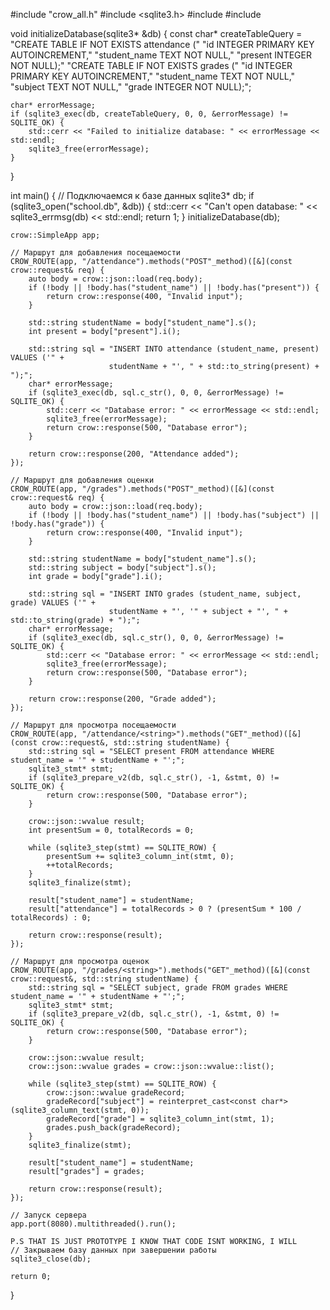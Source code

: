 #include "crow_all.h"
#include <sqlite3.h>
#include <string>
#include <iostream>

void initializeDatabase(sqlite3* &db) {
    const char* createTableQuery =
        "CREATE TABLE IF NOT EXISTS attendance ("
        "id INTEGER PRIMARY KEY AUTOINCREMENT,"
        "student_name TEXT NOT NULL,"
        "present INTEGER NOT NULL);"
        "CREATE TABLE IF NOT EXISTS grades ("
        "id INTEGER PRIMARY KEY AUTOINCREMENT,"
        "student_name TEXT NOT NULL,"
        "subject TEXT NOT NULL,"
        "grade INTEGER NOT NULL);";

    char* errorMessage;
    if (sqlite3_exec(db, createTableQuery, 0, 0, &errorMessage) != SQLITE_OK) {
        std::cerr << "Failed to initialize database: " << errorMessage << std::endl;
        sqlite3_free(errorMessage);
    }
}

int main() {
    // Подключаемся к базе данных
    sqlite3* db;
    if (sqlite3_open("school.db", &db)) {
        std::cerr << "Can't open database: " << sqlite3_errmsg(db) << std::endl;
        return 1;
    }
    initializeDatabase(db);

    crow::SimpleApp app;

    // Маршрут для добавления посещаемости
    CROW_ROUTE(app, "/attendance").methods("POST"_method)([&](const crow::request& req) {
        auto body = crow::json::load(req.body);
        if (!body || !body.has("student_name") || !body.has("present")) {
            return crow::response(400, "Invalid input");
        }

        std::string studentName = body["student_name"].s();
        int present = body["present"].i();

        std::string sql = "INSERT INTO attendance (student_name, present) VALUES ('" +
                          studentName + "', " + std::to_string(present) + ");";
        char* errorMessage;
        if (sqlite3_exec(db, sql.c_str(), 0, 0, &errorMessage) != SQLITE_OK) {
            std::cerr << "Database error: " << errorMessage << std::endl;
            sqlite3_free(errorMessage);
            return crow::response(500, "Database error");
        }

        return crow::response(200, "Attendance added");
    });

    // Маршрут для добавления оценки
    CROW_ROUTE(app, "/grades").methods("POST"_method)([&](const crow::request& req) {
        auto body = crow::json::load(req.body);
        if (!body || !body.has("student_name") || !body.has("subject") || !body.has("grade")) {
            return crow::response(400, "Invalid input");
        }

        std::string studentName = body["student_name"].s();
        std::string subject = body["subject"].s();
        int grade = body["grade"].i();

        std::string sql = "INSERT INTO grades (student_name, subject, grade) VALUES ('" +
                          studentName + "', '" + subject + "', " + std::to_string(grade) + ");";
        char* errorMessage;
        if (sqlite3_exec(db, sql.c_str(), 0, 0, &errorMessage) != SQLITE_OK) {
            std::cerr << "Database error: " << errorMessage << std::endl;
            sqlite3_free(errorMessage);
            return crow::response(500, "Database error");
        }

        return crow::response(200, "Grade added");
    });

    // Маршрут для просмотра посещаемости
    CROW_ROUTE(app, "/attendance/<string>").methods("GET"_method)([&](const crow::request&, std::string studentName) {
        std::string sql = "SELECT present FROM attendance WHERE student_name = '" + studentName + "';";
        sqlite3_stmt* stmt;
        if (sqlite3_prepare_v2(db, sql.c_str(), -1, &stmt, 0) != SQLITE_OK) {
            return crow::response(500, "Database error");
        }

        crow::json::wvalue result;
        int presentSum = 0, totalRecords = 0;

        while (sqlite3_step(stmt) == SQLITE_ROW) {
            presentSum += sqlite3_column_int(stmt, 0);
            ++totalRecords;
        }
        sqlite3_finalize(stmt);

        result["student_name"] = studentName;
        result["attendance"] = totalRecords > 0 ? (presentSum * 100 / totalRecords) : 0;

        return crow::response(result);
    });

    // Маршрут для просмотра оценок
    CROW_ROUTE(app, "/grades/<string>").methods("GET"_method)([&](const crow::request&, std::string studentName) {
        std::string sql = "SELECT subject, grade FROM grades WHERE student_name = '" + studentName + "';";
        sqlite3_stmt* stmt;
        if (sqlite3_prepare_v2(db, sql.c_str(), -1, &stmt, 0) != SQLITE_OK) {
            return crow::response(500, "Database error");
        }

        crow::json::wvalue result;
        crow::json::wvalue grades = crow::json::wvalue::list();

        while (sqlite3_step(stmt) == SQLITE_ROW) {
            crow::json::wvalue gradeRecord;
            gradeRecord["subject"] = reinterpret_cast<const char*>(sqlite3_column_text(stmt, 0));
            gradeRecord["grade"] = sqlite3_column_int(stmt, 1);
            grades.push_back(gradeRecord);
        }
        sqlite3_finalize(stmt);

        result["student_name"] = studentName;
        result["grades"] = grades;

        return crow::response(result);
    });

    // Запуск сервера
    app.port(8080).multithreaded().run();

    P.S THAT IS JUST PROTOTYPE I KNOW THAT CODE ISNT WORKING, I WILL 
    // Закрываем базу данных при завершении работы
    sqlite3_close(db);

    return 0;
}
